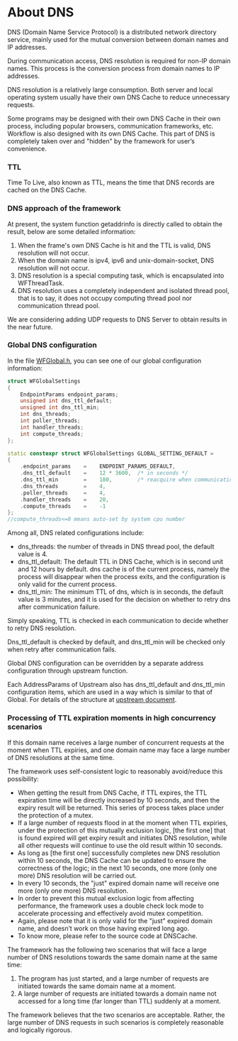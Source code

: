# About DNS

DNS (Domain Name Service Protocol) is a distributed network directory service, mainly used for the mutual conversion between domain names and IP addresses.

During communication access, DNS resolution is required for non-IP domain names. This process is the conversion process from domain names to IP addresses.

DNS resolution is a relatively large consumption. Both server and local operating system usually have their own DNS Cache to reduce unnecessary requests.

Some programs may be designed with their own DNS Cache in their own process, including popular browsers, communication frameworks, etc. Workflow is also designed with its own DNS Cache. This part of DNS is completely taken over and "hidden" by the framework for user’s convenience.

### TTL

Time To Live, also known as TTL, means the time that DNS records are cached on the DNS Cache.

### DNS approach of the framework

At present, the system function getaddrinfo is directly called to obtain the result, below are some detailed information:

1. When the frame's own DNS Cache is hit and the TTL is valid, DNS resolution will not occur.
2. When the domain name is ipv4, ipv6 and unix-domain-socket, DNS resolution will not occur.
3. DNS resolution is a special computing task, which is encapsulated into WFThreadTask.
4. DNS resolution uses a completely independent and isolated thread pool, that is to say, it does not occupy computing thread pool nor communication thread pool.

We are considering adding UDP requests to DNS Server to obtain results in the near future.

### Global DNS configuration

In the file [WFGlobal.h](../src/manager/WFGlobal.h), you can see one of our global configuration information: 

~~~cpp
struct WFGlobalSettings
{
    EndpointParams endpoint_params;
    unsigned int dns_ttl_default;
    unsigned int dns_ttl_min;
    int dns_threads;
    int poller_threads;
    int handler_threads;
    int compute_threads;
};

static constexpr struct WFGlobalSettings GLOBAL_SETTING_DEFAULT =
{
    .endpoint_params    =    ENDPOINT_PARAMS_DEFAULT,
    .dns_ttl_default    =    12 * 3600,  /* in seconds */
    .dns_ttl_min        =    180,        /* reacquire when communication error */
    .dns_threads        =    4,
    .poller_threads     =    4,
    .handler_threads    =    20,
    .compute_threads    =    -1
};
//compute_threads<=0 means auto-set by system cpu number
~~~

Among all, DNS related configurations include:

  * dns_threads: the number of threads in DNS thread pool, the default value is 4.
  * dns_ttl_default: The default TTL in DNS Cache, which is in second unit and 12 hours by default. dns cache is of the current process, namely the process will disappear when the process exits, and the configuration is only valid for the current process.
  * dns_ttl_min: The minimum TTL of dns, which is in seconds, the default value is 3 minutes, and it is used for the decision on whether to retry dns after communication failure.
  
Simply speaking, TTL is checked in each communication to decide whether to retry DNS resolution.

Dns_ttl_default is checked by default, and dns_ttl_min will be checked only when retry after communication fails.

Global DNS configuration can be overridden by a separate address configuration through upstream function.

Each AddressParams of Upstream also has dns_ttl_default and dns_ttl_min configuration items, which are used in a way which is similar to that of Global. For details of the structure at [upstream document](./about-upstream.md#Address属性).

### Processing of TTL expiration moments in high concurrency scenarios

If this domain name receives a large number of concurrent requests at the moment when TTL expiries, and one domain name may face a large number of DNS resolutions at the same time.

The framework uses self-consistent logic to reasonably avoid/reduce this possibility:

  * When getting the result from DNS Cache, if TTL expires, the TTL expiration time will be directly increased by 10 seconds, and then the expiry result will be returned. This series of process takes place under the protection of a mutex.
  * If a large number of requests flood in at the moment when TTL expiries, under the protection of this mutually exclusion logic, [the first one] that is found expired will get expiry result and initiates DNS resolution, while all other requests will continue to use the old result within 10 seconds.
  * As long as [the first one] successfully completes new DNS resolution within 10 seconds, the DNS Cache can be updated to ensure the correctness of the logic; in the next 10 seconds, one more (only one more) DNS resolution will be carried out.
  * In every 10 seconds, the "just" expired domain name will receive one more (only one more) DNS resolution.
  * In order to prevent this mutual exclusion logic from affecting performance, the framework uses a double check lock mode to accelerate processing and effectively avoid mutex competition.
  * Again, please note that it is only valid for the "just" expired domain name, and doesn’t work on those having expired long ago.
  * To know more, please refer to the source code at DNSCache.
  
The framework has the following two scenarios that will face a large number of DNS resolutions towards the same domain name at the same time:

1. The program has just started, and a large number of requests are initiated towards the same domain name at a moment.
2. A large number of requests are initiated towards a domain name not accessed for a long time (far longer than TTL) suddenly at a moment.

The framework believes that the two scenarios are acceptable. Rather, the large number of DNS requests in such scenarios is completely reasonable and logically rigorous.
